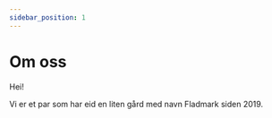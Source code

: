 ```yaml
---
sidebar_position: 1
---
```


# Om oss

Hei!

Vi er et par som har eid en liten gård med navn Fladmark siden 2019. 